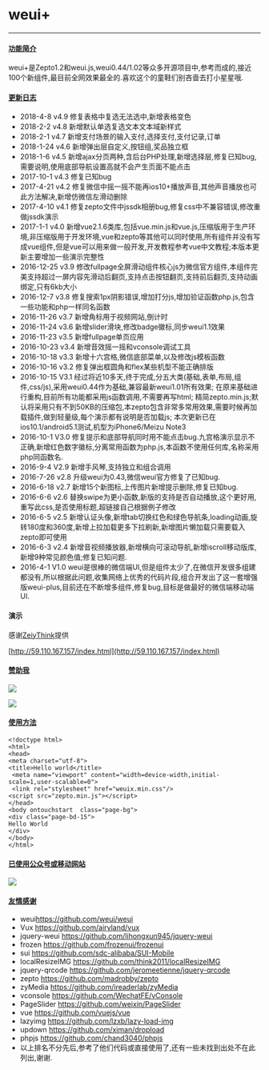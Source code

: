 # weui+
---
#### [功能简介](http://weixin.yoby123.cn/weui/)  
weui+是Zepto1.2和weui.js,weui0.44/1.02等众多开源项目中,参考而成的,接近100个新组件,最目前全网效果最全的.喜欢这个的童鞋们别吝啬去打小星星哦.
#### [更新日志](http://weixin.yoby123.cn/weui/c/help1.html)

- 2018-4-8 v4.9 修复表格中复选无法选中,新增表格变色
- 2018-2-2 v4.8 新增默认单选复选文本文本域新样式
- 2018-2-1 v4.7 新增支付场景的输入支付,选择支付,支付记录,订单
- 2018-1-24 v4.6 新增弹出层自定义,按钮组,奖品独立框
- 2018-1-6 v4.5 新增ajax分页两种,含后台PHP处理,新增选择层,修复已知bug,需要说明,使用底部导航设置高就不会产生页面不能点击
- 2017-10-1 v4.3 修复已知bug
- 2017-4-21 v4.2 修复微信中摇一摇不能再ios10+播放声音,其他声音播放也可此方法解决,新增仿微信左滑动删除
- 2017-4-10 v4.1 修复zepto文件中jssdk相册bug,修复css中不兼容错误,修改重做jssdk演示
- 2017-1-1 v4.0 新增vue2.1.6类库,包括vue.min.js和vue.js,压缩版用于生产环境,非压缩版用于开发环境,vue和zepto等其他可以同时使用,所有组件并没有写成vue组件,但是vue可以用来做一般开发,开发教程参考vue中文教程;本版本更新主要增加一些演示完整性
- 2016-12-25 v3.9 修改fullpage全屏滑动组件核心js为微信官方组件,本组件完美支持超过一屏内容先滑动后翻页,支持点击按钮翻页,支持前后翻页,支持动画绑定,只有6kb大小
- 2016-12-7 v3.8  修复搜索1px阴影错误,增加打分js,增加验证函数php.js,包含一些功能和php一样同名函数
- 2016-11-26 v3.7 新增角标用于视频网站,倒计时
- 2016-11-24 v3.6 新增slider滑块,修改badge徽标,同步weui1.1效果
- 2016-11-23 v3.5 新增fullpage单页应用
- 2016-10-23 v3.4 新增音效摇一摇和vconsole调试工具
- 2016-10-18 v3.3 新增十六宫格,微信底部菜单,以及修改js模板函数
- 2016-10-16 v3.2 修复弹出框圆角和flex某些机型不能正确排版
- 2016-10-15 V3.1 经过将近10多天,终于完成,分五大类(基础,表单,布局,组件,css/js),采用weui0.44作为基础,兼容最新weui1.01所有效果;
在原来基础进行重构,目前所有功能都采用js函数调用,不需要再写html;
精简zepto.min.js;默认将采用只有不到50KB的压缩包,本zepto包含非常多常用效果,需要时候再加载插件,做到轻量级,每个演示都有说明是否加载js;
本次更新已在ios10.1/android5.1测试,机型为iPhone6/Meizu Note3
- 2016-10-1 V3.0 修复提示和底部导航同时用不能点击bug.九宫格演示显示不正确,新增红色数字徽标,分离常用函数为php.js,本函数不使用任何库,名称采用php同函数名.
- 2016-9-4 V2.9  新增手风琴,支持独立和组合调用 
- 2016-7-26 v2.8  升级weui为0.43,微信weui官方修复了已知bug.
- 2016-6-18 v2.7  新增15个新图标,上传图片新增提示删除,修复已知bug.
- 2016-6-6 v2.6   替换swipe为更小函数,新版的支持是否自动播放,这个更好用,重写此css,是否使用标题,超链接自己根据例子修改 
- 2016-6-5  v2.5  新增认证头像,新增tab切换红色和绿色导航条,loading动画,旋转180度和360度,新增上拉加载更多下拉刷新,新增图片懒加载只需要载入zepto即可使用   
- 2016-6-3  v2.4  新增音视频播放器,新增横向可滚动导航,新增iscroll移动版库,新增9种常见颜色值;修复已知问题.   
- 2016-4-1 V1.0 weui是很棒的微信端UI,但是组件太少了,在微信开发很多组建都没有,所以根据此问题,收集网络上优秀的代码片段,组合开发出了这一套增强版weui-plus,目前还在不断增多组件,修复bug,目标是做最好的微信端移动端UI.

#### 演示
感谢[ZeiyThink](https://github.com/ZeiyThink)提供

[http://59.110.167.157/index.html](http://59.110.167.157/index.html)
#### [赞助我](#)
![](https://we7.shanliwawa.top/wechat.jpg)  

![](https://we7.shanliwawa.top/alipay.jpg)

#### [使用方法](http://www.kancloud.cn/logoove/we7/249788)
~~~
<!doctype html>
<html>
<head>
<meta charset="utf-8">
<title>Hello world</title>
 <meta name="viewport" content="width=device-width,initial-scale=1,user-scalable=0">
 <link rel="stylesheet" href="weuix.min.css"/>
<script src="zepto.min.js"></script>
</head>
<body ontouchstart  class="page-bg">
<div class="page-bd-15">
Hello World
</div>
</body>
</html>
~~~
####  [已使用公众号或移动网站](#)
![](https://we7.shanliwawa.top/mx.jpg)

#### [友情感谢](#)
- weui<https://github.com/weui/weui>
- Vux <https://github.com/airyland/vux>
- jquery-weui <https://github.com/lihongxun945/jquery-weui>
- frozen <https://github.com/frozenui/frozenui>
- sui <https://github.com/sdc-alibaba/SUI-Mobile>
- localResizeIMG <https://github.com/think2011/localResizeIMG>
- jquery-qrcode <https://github.com/jeromeetienne/jquery-qrcode>
- zepto <https://github.com/madrobby/zepto>
- zyMedia <https://github.com/ireaderlab/zyMedia>
- vconsole <https://github.com/WechatFE/vConsole>
- PageSlider <https://github.com/weixin/PageSlider>
- vue <https://github.com/vuejs/vue>
- lazyimg <https://github.com/lzxb/lazy-load-img>
- updown <https://github.com/ximan/dropload>
- phpjs <https://github.com/chand3040/phpjs>
- 以上排名不分先后,参考了他们代码或直接使用了,还有一些未找到出处不在此列出,谢谢.